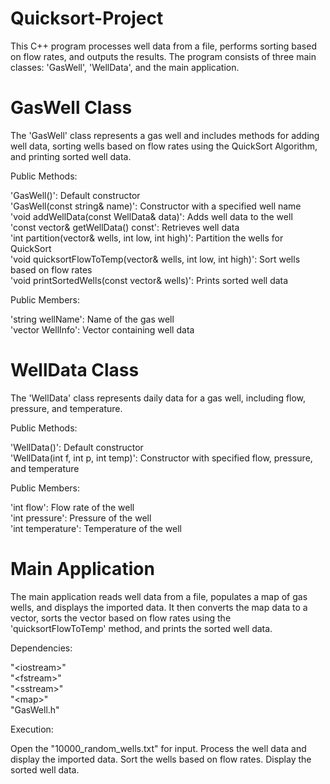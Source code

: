 # Quicksort-Project  
This C++ program processes well data from a file, performs sorting based on flow rates, and outputs the results. The program consists of three main classes: 'GasWell', 'WellData', and the main application.

# GasWell Class  

The 'GasWell' class represents a gas well and includes methods for adding well data, sorting wells based on flow rates using the QuickSort Algorithm, and printing sorted well data.

Public Methods:

'GasWell()': Default constructor  
'GasWell(const string& name)': Constructor with a specified well name  
'void addWellData(const WellData& data)': Adds well data to the well  
'const vector<WellData>& getWellData() const': Retrieves well data  
'int partition(vector<GasWell>& wells, int low, int high)': Partition the wells for QuickSort  
'void quicksortFlowToTemp(vector<GasWell>& wells, int low, int high)': Sort wells based on flow rates  
'void printSortedWells(const vector<GasWell>& wells)': Prints sorted well data  

Public Members:

'string wellName': Name of the gas well  
'vector<WellData> WellInfo': Vector containing well data  

# WellData Class  

The 'WellData' class represents daily data for a gas well, including flow, pressure, and temperature.

Public Methods:

'WellData()': Default constructor  
'WellData(int f, int p, int temp)': Constructor with specified flow, pressure, and temperature  

Public Members:

'int flow': Flow rate of the well  
'int pressure': Pressure of the well  
'int temperature': Temperature of the well  

# Main Application  

The main application reads well data from a file, populates a map of gas wells, and displays the imported data. It then converts the map data to a vector, sorts the vector based on flow rates using the 'quicksortFlowToTemp' method, and prints the sorted well data.

Dependencies:

"\<iostream\>"  
"\<fstream\>"  
"\<sstream\>"  
"\<map\>"  
"GasWell.h"  

Execution:

Open the "10000_random_wells.txt" for input.
Process the well data and display the imported data.
Sort the wells based on flow rates.
Display the sorted well data.
